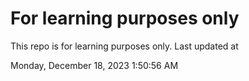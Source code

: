 # For learning purposes only
This repo is for learning purposes only.
Last updated at

Monday, December 18, 2023 1:50:56 AM

